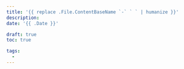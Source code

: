 ```yaml
---
title: '{{ replace .File.ContentBaseName `-` ` ` | humanize }}'
description:
date: '{{ .Date }}'

draft: true
toc: true

tags:
  -
---
```

